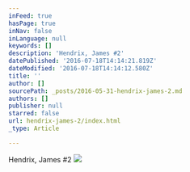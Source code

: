 ```yaml
---
inFeed: true
hasPage: true
inNav: false
inLanguage: null
keywords: []
description: 'Hendrix, James #2'
datePublished: '2016-07-18T14:14:21.819Z'
dateModified: '2016-07-18T14:14:12.580Z'
title: ''
author: []
sourcePath: _posts/2016-05-31-hendrix-james-2.md
authors: []
publisher: null
starred: false
url: hendrix-james-2/index.html
_type: Article

---
```

Hendrix, James \#2
![](https://the-grid-user-content.s3-us-west-2.amazonaws.com/2b9b6df6-fb84-44f5-b449-16a155d75244.jpg)